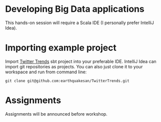 # Developing Big Data applications

This hands-on session will require a Scala IDE (I personally prefer IntelliJ Idea).

# Importing example project
Import [Twitter Trends](https://github.com/earthquakesan/TwitterTrends) sbt project into your preferable IDE.
IntelliJ Idea can import git repositories as projects.
You can also just clone it to your workspace and run from command line:
```
git clone git@github.com:earthquakesan/TwitterTrends.git
```

# Assignments

Assignments will be announced before workshop.
